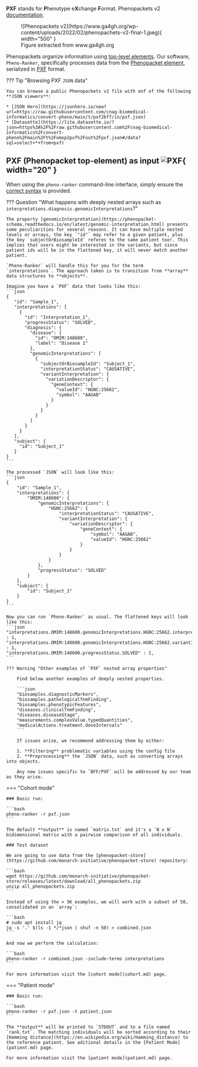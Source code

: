 **PXF** stands for **P**henotype e**X**change **F**ormat. Phenopackets v2 [documentation](https://phenopacket-schema.readthedocs.io/en/latest/basics.html).

<figure markdown>
   ![Phenopackets v2](https://www.ga4gh.org/wp-content/uploads/2022/02/phenopachets-v2-final-1.jpeg){ width="500" }
   <figcaption>Figure extracted from www.ga4gh.org</figcaption>
</figure>

Phenopackets organize information using [top-level elements](https://phenopacket-schema.readthedocs.io/en/latest/toplevel.html). Our software, `Pheno-Ranker`, specifically processes data from the [Phenopacket element](https://phenopacket-schema.readthedocs.io/en/latest/phenopacket.html), serialized in [PXF](http://phenopackets.org/) format.

??? Tip "Browsing PXF `JSON` data"

    You can browse a public Phenopackets v2 file with onf of the following **JSON viewers**:

    * [JSON Hero](https://jsonhero.io/new?url=https://raw.githubusercontent.com/cnag-biomedical-informatics/convert-pheno/main/t/pxf2bff/in/pxf.json)
    * [Datasette](https://lite.datasette.io/?json=https%3A%2F%2Fraw.githubusercontent.com%2Fcnag-biomedical-informatics%2Fconvert-pheno%2Fmain%2Ft%2Fomop2pxf%2Fout%2Fpxf.json#/data?sql=select+*+from+pxf)

## PXF (Phenopacket top-element) as input ![PXF](https://avatars.githubusercontent.com/u/17553567?s=280&v=4){ width="20" }

When using the `pheno-ranker` command-line interface, simply ensure the [correct syntax](https://github.com/cnag-biomedical-informatics/pheno-ranker#synopsis) is provided.

??? Question "What happens with deeply nested arrays such as `interpretations.diagnosis.genomicInterpretations`?"

    The property [genomicInterpretation](https://phenopacket-schema.readthedocs.io/en/latest/genomic-interpretation.html) presents some peculiarities for several reasons. It can have multiple nested levels or arrays, the key `"id"` may refer to a given patient, plus the key `subjectOrBiosampleId` referes to the same patient too!. This implies that users might be interested in the variants, but since patient ids will be in the flattened key, it will never match another patient.

    `Pheno-Ranker` will handle this for you for the term `interpretations`. The approach taken is to transition from **array** data structures to **objects**.

    Imagine you have a `PXF` data that looks like this:
    ```json
    {
       "id": "Sample_1",
       "interpretations": [
         {
           "id": "Interpretation_1",
           "progressStatus": "SOLVED",
           "diagnosis": {
             "disease": {
               "id": "OMIM:148600",
               "label": "Disease 1"
             },
             "genomicInterpretations": [
               {
                 "subjectOrBiosampleId": "Subject_1",
                 "interpretationStatus": "CAUSATIVE",
                 "variantInterpretation": {
                   "variationDescriptor": {
                     "geneContext": {
                       "valueId": "HGNC:25662",
                       "symbol": "AAGAB"
                     }
                   }
                 }
               }
             ]
           }
         }
       ],
       "subject": {
         "id": "Subject_1"
       }
    }
    ```
    
    The processed `JSON` will look like this:
    ```json
    {
        "id": "Sample_1",
        "interpretations": {
            "OMIM:148600": {
                "genomicInterpretations": {
                    "HGNC:25662": {
                        "interpretationStatus": "CAUSATIVE",
                        "variantInterpretation": {
                            "variationDescriptor": {
                                "geneContext": {
                                    "symbol": "AAGAB",
                                    "valueId": "HGNC:25662"
                                }
                            }
                        }
                    }
                },
                "progressStatus": "SOLVED"
            }
        },
        "subject": {
            "id": "Subject_1"
        }
    }
    ```

    Now you can run `Pheno-Ranker` as usual. The flattened keys will look like this:
    ```json
    "interpretations.OMIM:148600.genomicInterpretations.HGNC:25662.interpretationStatus.CAUSATIVE" : 1,
    "interpretations.OMIM:148600.genomicInterpretations.HGNC:25662.variantInterpretation.variationDescriptor.geneContext.symbol.AAGAB" : 1,
    "interpretations.OMIM:148600.progressStatus.SOLVED" : 1,
    ```

    ??? Warning "Other examples of `PXF` nested array properties"

        Find below another examples of deeply nested properties.

        ```json
        "biosamples.diagnosticMarkers",
        "biosamples.pathologicalTnmFinding",
        "biosamples.phenotypicFeatures",
        "diseases.clinicalTnmFinding",
        "diseases.diseaseStage",
        "measurements.complexValue.typedQuantities",
        "medicalActions.treatment.doseIntervals"
        ```

		If issues arise, we recommend addressing them by either:  
 
        1. **Filtering** problematic variables using the config file
        2. **Preprocessing** the `JSON` data, such as converting arrays into objects.

        Any new issues specific to `BFF/PXF` will be addressed by our team as they arise.

=== "Cohort mode"

    ### Basic run:

    ```bash
    pheno-ranker -r pxf.json
    ```

    The default **output** is named `matrix.txt` and it's a `N x N` bidimensional matrix with a pairwise comparison of all individuals.

    ### Test dataset

    We are going to use data from the [phenopacket-store](https://github.com/monarch-initiative/phenopacket-store) repository:

    ```bash
    wget https://github.com/monarch-initiative/phenopacket-store/releases/latest/download/all_phenopackets.zip
    unzip all_phenopackets.zip
    ```

    Instead of using the > 5K examples, we will work with a subset of 50, consolidated in an `array`:

    ```bash
    # sudo apt install jq 
    jq -s '.' $(ls -1 */*json | shuf -n 50) > combined.json
    ```

    And now we perform the calculation:

    ```bash
    pheno-ranker -r combined.json -include-terms interpretations
    ```

    For more information visit the [cohort mode](cohort.md) page.

=== "Patient mode"

    ### Basic run:

    ```bash
    pheno-ranker -r pxf.json -t patient.json
    ```

    The **output** will be printed to `STDOUT` and to a file named `rank.txt`. The matching individuals will be sorted according to their [Hamming distance](https://en.wikipedia.org/wiki/Hamming_distance) to the reference patient. See aditional details in the [Patient Mode](patient.md) page.

    For more information visit the [patient mode](patient.md) page.


